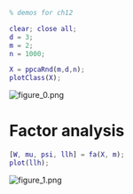 ```matlab
% demos for ch12

clear; close all;
d = 3;
m = 2;
n = 1000;

X = ppcaRnd(m,d,n);
plotClass(X);
```

![figure_0.png](C:/Users/minoue/github/PRMLT/demoWithResults/ch12/fa_demo_images/figure_0.png)

# Factor analysis
```matlab
[W, mu, psi, llh] = fa(X, m);
plot(llh);
```

![figure_1.png](C:/Users/minoue/github/PRMLT/demoWithResults/ch12/fa_demo_images/figure_1.png)

